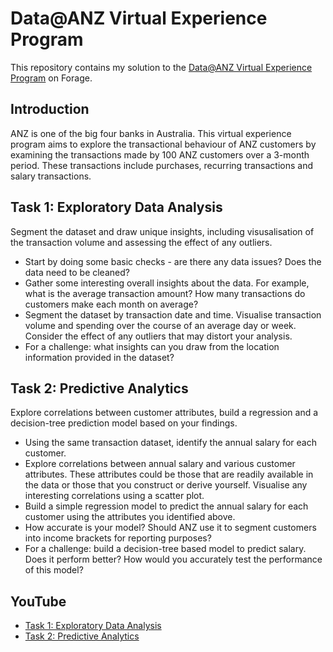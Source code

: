 # Data@ANZ Virtual Experience Program

This repository contains my solution to the [Data@ANZ Virtual Experience Program](https://www.theforage.com/virtual-internships/prototype/ZLJCsrpkHo9pZBJNY/Data%40ANZ%20Program?ref=DsEXFixxovqkRxR2u) on Forage.

## Introduction 
ANZ is one of the big four banks in Australia. This virtual experience program aims to explore the transactional behaviour of ANZ customers by examining the transactions made by
100 ANZ customers over a 3-month period. These transactions include purchases, recurring transactions and salary transactions. 

## Task 1: Exploratory Data Analysis
Segment the dataset and draw unique insights, including visusalisation of the transaction volume and assessing the effect of any outliers. 
- Start by doing some basic checks - are there any data issues? Does the data need to be cleaned?
- Gather some interesting overall insights about the data. For example, what is the average transaction amount? How many transactions do customers make each month on average?
- Segment the dataset by transaction date and time. Visualise transaction volume and spending over the course of an average day or week. Consider the effect of any outliers 
that may distort your analysis.
- For a challenge: what insights can you draw from the location information provided in the dataset?

## Task 2: Predictive Analytics
Explore correlations between customer attributes, build a regression and a decision-tree prediction model based on your findings. 
- Using the same transaction dataset, identify the annual salary for each customer.
- Explore correlations between annual salary and various customer attributes. These attributes could be those that are readily available in the data or those that you construct
or derive yourself. Visualise any interesting correlations using a scatter plot.
- Build a simple regression model to predict the annual salary for each customer using the attributes you identified above. 
- How accurate is your model? Should ANZ use it to segment customers into income brackets for reporting purposes?
- For a challenge: build a decision-tree based model to predict salary. Does it perform better? How would you accurately test the performance of this model? 

## YouTube
- [Task 1: Exploratory Data Analysis](https://www.youtube.com/watch?v=fX237OP1UAs)
- [Task 2: Predictive Analytics](https://www.youtube.com/watch?v=WrtDmNhyJv8)
